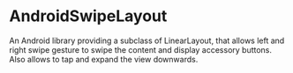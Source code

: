 # AndroidSwipeLayout

An Android library providing a subclass of LinearLayout, that allows left and right swipe gesture to swipe the content and display accessory buttons. Also allows to tap and expand the view downwards.

